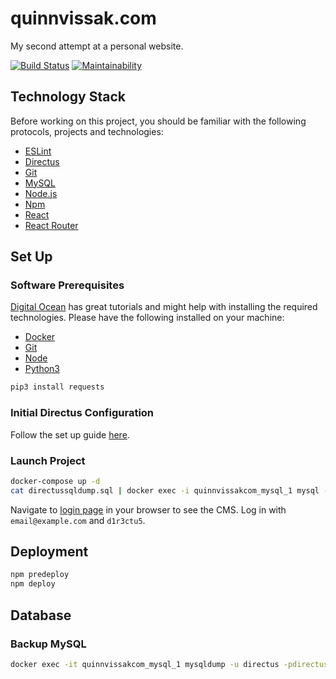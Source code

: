 # quinnvissak.com

My second attempt at a personal website.

[![Build Status](https://travis-ci.org/qvissak/quinnvissak.com.svg?branch=master)](https://travis-ci.org/qvissak/quinnvissak.com)
[![Maintainability](https://api.codeclimate.com/v1/badges/a99a88d28ad37a79dbf6/maintainability)](https://codeclimate.com/github/codeclimate/codeclimate/maintainability)

## Technology Stack

Before working on this project, you should be familiar with the following protocols, projects and technologies:

- [ESLint](https://eslint.org/)
- [Directus](https://docs.directus.io/getting-started/introduction.html#what-is-directus)
- [Git](https://git-scm.com/)
- [MySQL](https://dev.mysql.com/doc/)
- [Node.js](https://nodejs.org/en/)
- [Npm](https://www.npmjs.com/)
- [React](https://reactjs.org/)
- [React Router](https://reacttraining.com/react-router/)

## Set Up

### Software Prerequisites

[Digital Ocean](https://www.digitalocean.com/community/tutorials/how-to-install-linux-nginx-mysql-php-lemp-stack-in-ubuntu-16-04) has great tutorials and might help with installing the required technologies. Please have the following installed on your machine:

- [Docker](https://docs.docker.com/docker-for-mac/install/)
- [Git](https://git-scm.com/downloads)
- [Node](https://nodejs.org/en/download/)
- [Python3](https://www.python.org/downloads/)

```bash
pip3 install requests
```

### Initial Directus Configuration

Follow the set up guide [here](https://docs.directus.io/installation/docker.html).

### Launch Project

```bash
docker-compose up -d
cat directussqldump.sql | docker exec -i quinnvissakcom_mysql_1 mysql -u directus -pdirectus directus
```

Navigate to [login page](http://localhost:8080/admin/#/login) in your browser to see the CMS. Log in with `email@example.com` and `d1r3ctu5`.

## Deployment

```bash
npm predeploy
npm deploy
```

## Database

### Backup MySQL

```bash
docker exec -it quinnvissakcom_mysql_1 mysqldump -u directus -pdirectus directus > directussqldump.sql
```
